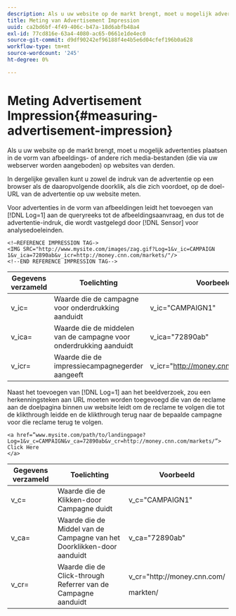 ```yaml
---
description: Als u uw website op de markt brengt, moet u mogelijk advertenties plaatsen in de vorm van afbeeldings- of andere rich media-bestanden (die via uw webserver worden aangeboden) op websites van derden.
title: Meting van Advertisement Impression
uuid: ca2bd6bf-4f49-406c-b47a-18d6abfb48a4
exl-id: 77cd816e-63a4-4080-ac65-0661e1de4ec0
source-git-commit: d9df90242ef96188f4e4b5e6d04cfef196b0a628
workflow-type: tm+mt
source-wordcount: '245'
ht-degree: 0%

---
```


# Meting Advertisement Impression{#measuring-advertisement-impression}

Als u uw website op de markt brengt, moet u mogelijk advertenties plaatsen in de vorm van afbeeldings- of andere rich media-bestanden (die via uw webserver worden aangeboden) op websites van derden.

In dergelijke gevallen kunt u zowel de indruk van de advertentie op een browser als de daaropvolgende doorklik, als die zich voordoet, op de doel-URL van de advertentie op uw website meten.

Voor advertenties in de vorm van afbeeldingen leidt het toevoegen van [!DNL Log=1] aan de queryreeks tot de afbeeldingsaanvraag, en dus tot de advertentie-indruk, die wordt vastgelegd door [!DNL Sensor] voor analysedoeleinden.

```
<!—REFERENCE IMPRESSION TAG-> 
<IMG SRC="http://www.mysite.com/images/zag.gif?Log=1&v_ic=CAMPAIGN 1&v_ica=72890ab&v_icr=http://money.cnn.com/markets/"/>
<!--END REFERENCE IMPRESSION TAG-->
```

| Gegevens verzameld | Toelichting | Voorbeeld |
|---|---|---|
| v_ic= | Waarde die de campagne voor onderdrukking aanduidt | v_ic=&quot;CAMPAIGN1&quot; |
| v_ica= | Waarde die de middelen van de campagne voor onderdrukking aanduidt | v_ica=&quot;72890ab&quot; |
| v_icr= | Waarde die de impressiecampagnegerder aangeeft | v_icr=&quot;http://money.cnn.com/markets/ |

Naast het toevoegen van [!DNL Log=1] aan het beeldverzoek, zou een herkenningsteken aan URL moeten worden toegevoegd die van de reclame aan de doelpagina binnen uw website leidt om de reclame te volgen die tot de klikthrough leidde en de klikthrough terug naar de bepaalde campagne voor die reclame terug te volgen.

```
<a href=”www.mysite.com/path/to/landingpage?Log=1&v_c=CAMPAIGN&v_ca=72890ab&v_cr=http://money.cnn.com/markets/”>
Click Here
</a>
```

<table id="table_B87134C522EF4AC9BD2AFA6F4A0CF574"> 
 <thead> 
  <tr> 
   <th colname="col1" class="entry"> Gegevens verzameld </th> 
   <th colname="col2" class="entry"> Toelichting </th> 
   <th colname="col3" class="entry"> Voorbeeld </th> 
  </tr> 
 </thead>
 <tbody> 
  <tr> 
   <td colname="col1"> v_c= </td> 
   <td colname="col2"> Waarde die de Klikken-door Campagne duidt </td> 
   <td colname="col3"> v_c="CAMPAIGN1" </td> 
  </tr> 
  <tr> 
   <td colname="col1"> v_ca= </td> 
   <td colname="col2"> Waarde die de Middel van de Campagne van het Doorklikken-door aanduidt </td> 
   <td colname="col3"> v_ca="72890ab" </td> 
  </tr> 
  <tr> 
   <td colname="col1"> v_cr= </td> 
   <td colname="col2"> Waarde die de Click-through Referrer van de Campagne aanduidt </td> 
   <td colname="col3"> <p> <span class="filepath"> v_cr="http://money.cnn.com/</span> </p> <p>markten/ </p> </td> 
  </tr> 
 </tbody> 
</table>
